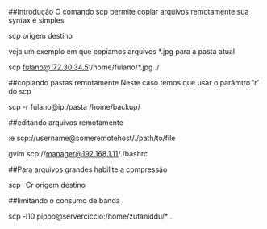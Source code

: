 ##Introdução
O comando scp permite copiar arquivos remotamente
sua syntax é simples

scp origem destino

veja um exemplo em que copiamos arquivos *.jpg para a pasta atual

scp fulano@172.30.34.5:/home/fulano/*.jpg ./

##copiando pastas remotamente
Neste caso temos que usar o parâmtro 'r' do scp

scp -r fulano@ip:/pasta /home/backup/

##editando arquivos remotamente

:e scp://username@someremotehost/./path/to/file

gvim scp://manager@192.168.1.11/./bashrc

##Para arquivos grandes habilite a compressão

scp -Cr origem destino

##limitando o consumo de banda

scp -l10 pippo@serverciccio:/home/zutaniddu/* .



